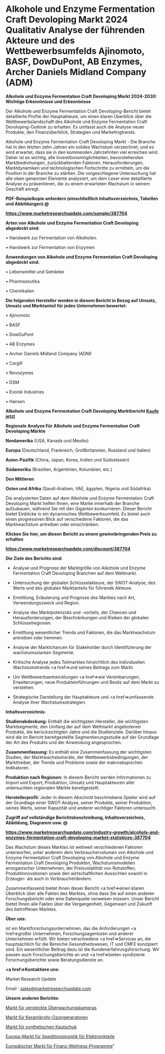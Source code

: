 # Alkohole und Enzyme Fermentation Craft Devoloping Markt 2024 Qualitativ Analyse der führenden Akteure und des Wettbewerbsumfelds Ajinomoto, BASF, DowDuPont, AB Enzymes, Archer Daniels Midland Company (ADM)

<strong>Alkohole und Enzyme Fermentation Craft Devoloping Markt 2024-2030: Wichtige Erkenntnisse und Erkenntnisse</strong>

Der Alkohole und Enzyme Fermentation Craft Devoloping-Bericht bietet detaillierte Profile der Hauptakteure, um einen klaren Überblick über die Wettbewerbslandschaft des Alkohole und Enzyme Fermentation Craft Devoloping-Outlook zu erhalten. Es umfasst auch die Analyse neuer Produkte, den Finanzüberblick, Strategien und Marketingtrends.

Alkohole und Enzyme Fermentation Craft Devoloping Markt - Die Branche hat in den letzten zehn Jahren ein solides Wachstum verzeichnet, und es wird erwartet, dass sie in den kommenden Jahrzehnten viel erreichen wird. Daher ist es wichtig, alle Investitionsmöglichkeiten, bevorstehenden Marktbedrohungen, zurückhaltenden Faktoren, Herausforderungen, Marktdynamiken und technologischen Fortschritte zu ermitteln, um die Position in der Branche zu stärken. Die vorgeschlagene Untersuchung hat alle oben genannten Elemente analysiert, um dem Leser eine detaillierte Analyse zu präsentieren, die zu einem erwarteten Wachstum in seinem Geschäft anregt.



<strong><b>PDF-Beispielkopie anfordern (einschließlich Inhaltsverzeichnis, Tabellen und Abbildungen) @ </b></strong>

<strong><a href=https://www.marketresearchupdate.com/sample/387704>

<strong>https://www.marketresearchupdate.com/sample/387704</u></a></strong></strong>



<strong>Arten von Alkohole und Enzyme Fermentation Craft Devoloping abgedeckt sind:</strong>

• Handwerk zur Fermentation von Alkoholen.

• Handwerk zur Fermentation von Enzymen



<strong>Anwendungen von Alkohole und Enzyme Fermentation Craft Devoloping abgedeckt sind:</strong>

• Lebensmittel und Getränke

• Pharmazeutika

• Chemikalien



<strong>Die folgenden Hersteller werden in diesem Bericht in Bezug auf Umsatz, Umsatz und Marktanteil für jedes Unternehmen bewertet:</strong>

• Ajinomoto

• BASF

• DowDuPont

• AB Enzymes

• Archer Daniels Midland Company (ADM)

• Cargill

• Novozymes

• DSM

• Evonik Industries

• Hansen



<strong>Alkohole und Enzyme Fermentation Craft Devoloping Marktbericht <a href=https://www.marketresearchupdate.com/buynow/387704>Kaufe jetzt</a></strong>



<strong>Regionale Analyse Für Alkohole und Enzyme Fermentation Craft Devoloping Märkte</strong>



<strong>Nordamerika</strong> (USA, Kanada und Mexiko)



<strong>Europa</strong> (Deutschland, Frankreich, Großbritannien, Russland und Italien)



<strong>Asien-Pazifik</strong> (China, Japan, Korea, Indien und Südostasien)



<strong>Südamerika</strong> (Brasilien, Argentinien, Kolumbien, etc.)



<strong>Den Mittleren</strong> 

<strong>Osten und Afrika</strong> (Saudi-Arabien, VAE, ägypten, Nigeria und Südafrika)

Die analysierten Daten auf dem Alkohole und Enzyme Fermentation Craft Devoloping Markt helfen Ihnen, eine Marke innerhalb der Branche aufzubauen, während Sie mit den Giganten konkurrieren. Dieser Bericht bietet Einblicke in ein dynamisches Wettbewerbsumfeld. Es bietet auch einen progressiven Blick auf verschiedene Faktoren, die das Marktwachstum antreiben oder einschränken.



<strong>Klicken Sie hier, um diesen Bericht zu einem gewinnbringenden Preis zu erhalten
</strong>

<strong><a href=https://www.marketresearchupdate.com/discount/387704>https://www.marketresearchupdate.com/discount/387704</b></u></strong></a>



<strong>Die Ziele des Berichts sind:</strong>

- Analyse und Prognose der Marktgröße von Alkohole und Enzyme Fermentation Craft Devoloping Branchen auf dem Weltmarkt.

- Untersuchung der globalen Schlüsselakteure, der SWOT-Analyse, des Werts und des globalen Marktanteils für führende Akteure.

- Ermittlung, Erläuterung und Prognose des Marktes nach Art, Verwendungszweck und Region.

- Analyse des Marktpotenzials und -vorteils, der Chancen und Herausforderungen, der Beschränkungen und Risiken der globalen Schlüsselregionen.

- Ermittlung wesentlicher Trends und Faktoren, die das Marktwachstum antreiben oder hemmen.

- Analyse der Marktchancen für Stakeholder durch Identifizierung der wachstumsstarken Segmente.

- Kritische Analyse jedes Teilmarktes hinsichtlich des individuellen Wachstumstrends <a href=>und</a> seines Beitrags zum Markt.

- Um Wettbewerbsentwicklungen <a href=>wie</a> Vereinbarungen, Erweiterungen, neue Produkteinführungen und Besitz auf dem Markt zu verstehen.

- Strategische Darstellung der Hauptakteure und <a href=>umfas</a>sende Analyse ihrer Wachstumsstrategien.



<strong>Inhaltsverzeichnis:</strong>



<strong>Studienabdeckung:</strong> Enthält die wichtigsten Hersteller, die wichtigsten Marktsegmente, den Umfang der auf dem Weltmarkt angebotenen Produkte, die berücksichtigten Jahre und die Studienziele. Darüber hinaus wird die im Bericht bereitgestellte Segmentierungsstudie auf der Grundlage der Art des Produkts und der Anwendung angesprochen.



<strong>Zusammenfassung:</strong> Es enthält eine Zusammenfassung der wichtigsten Studien, der Marktwachstumsrate, der Wettbewerbsbedingungen, der Markttreiber, der Trends und Probleme sowie der makroskopischen Indikatoren.



<strong>Produktion nach Regionen:</strong> In diesem Bericht werden Informationen zu Import und Export, Produktion, Umsatz und Hauptakteuren aller untersuchten regionalen Märkte bereitgestellt.



<strong>Herstellerprofil:</strong> Jeder in diesem Abschnitt beschriebene Spieler wird auf der Grundlage einer SWOT-Analyse, seiner Produkte, seiner Produktion, seines Werts, seiner Kapazität und anderer wichtiger Faktoren untersucht.



<strong><b>Zugriff auf vollständige Berichtsbeschreibung, Inhaltsverzeichnis, Abbildung, Diagramm usw. @ </b></strong>

<strong><a href=https://www.marketresearchupdate.com/industry-growth/alcohols-and-enzymes-fermentation-craft-devoloping-market-statistices-387704>https://www.marketresearchupdate.com/industry-growth/alcohols-and-enzymes-fermentation-craft-devoloping-market-statistices-387704</a></strong>

Das Wachstum dieses Marktes ist weltweit verschiedenen Faktoren unterworfen, unter anderem dem Verbrauchervolumen von Alkohole und Enzyme Fermentation Craft Devoloping von Alkohole und Enzyme Fermentation Craft Devoloping Produkten, Wachstumsmodellen anorganischer Unternehmen, der Preisvolatilität von Rohstoffen, Produktinnovationen sowie den wirtschaftlichen Aussichten sowohl in Erzeuger- als auch in Verbraucherländern.

Zusammenfassend bietet Ihnen dieser Bericht <a href=>einen</a> klaren Überblick über alle Fakten des Marktes, ohne dass Sie auf einen anderen Forschungsbericht oder eine Datenquelle verweisen müssen. Unser Bericht bietet Ihnen alle Fakten über die Vergangenheit, Gegenwart und Zukunft des betroffenen Marktes.



<strong>Über uns:</strong>

 ist ein Marktforschungsunternehmen, das die Anforderungen <a href=>großer</a> Unternehmen, Forschungsagenturen und anderer Unternehmen erfüllt. Wir bieten verschiedene <a href=>Services</a> an, die hauptsächlich für die Bereiche Gesundheitswesen, IT und CMFE konzipiert sind. Ein wesentlicher Beitrag dazu ist die Kundenerfahrungsforschung. Wir passen auch Forschungsberichte an und <a href=>bieten</a> syndizierte Forschungsberichte sowie Beratungsdienste an.



<strong><a href=>Kontaktiere uns:</a></strong>

Market Research Update

Email : sales@marketresearchupdate.com



<strong>Unsere anderen Berichte:</strong>

<a href=https://www.linkedin.com/pulse/hidden-security-camera-market-size-growth-set>Markt für versteckte Überwachungskameras</a>

<a href=https://www.linkedin.com/pulse/ceramic-tube-ozone-generator-market-outlooks>Markt für Keramikrohr-Ozongeneratoren</a>

<a href=https://www.linkedin.com/pulse/synthetic-rubber-market-size-industry-growth>Markt für synthetischen Kautschuk</a>

<a href=https://www.linkedin.com/pulse/europe-electronics-parts-forward-logistics-market-2023-2030>Europa-Markt für Speditionslogistik für Elektronikteile</a>

<a href=https://www.linkedin.com/pulse/europe-financial-wellness-program-market-2023-6ibsf/>Europäischer Markt für Finanz-Wellness-Programme</a>"
